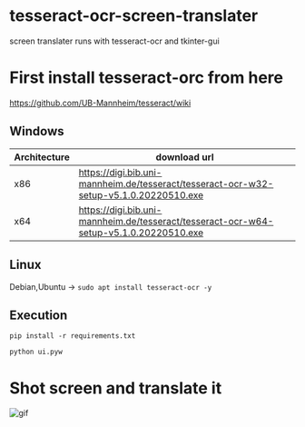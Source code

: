 # tesseract-ocr-screen-translater
screen translater runs with tesseract-ocr and tkinter-gui

# First install tesseract-orc from here
https://github.com/UB-Mannheim/tesseract/wiki
## Windows
| Architecture | download url|
|--------------|---------------------------------------------------------------------------|
|x86| https://digi.bib.uni-mannheim.de/tesseract/tesseract-ocr-w32-setup-v5.1.0.20220510.exe|
|x64|https://digi.bib.uni-mannheim.de/tesseract/tesseract-ocr-w64-setup-v5.1.0.20220510.exe|


## Linux
Debian,Ubuntu -> ```sudo apt install tesseract-ocr -y```

## Execution
```pip install -r requirements.txt```

```python ui.pyw```

# Shot screen and translate it
![gif](https://user-images.githubusercontent.com/56826739/175435703-9b34599f-708c-4212-b214-1aebff663091.gif)
